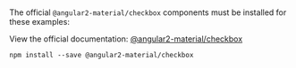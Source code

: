 # [<md-checkbox>](https://material.angular.io)

The official `@angular2-material/checkbox` components must be installed for these examples:

View the official documentation: [@angular2-material/checkbox](https://github.com/angular/material2/tree/master/src/components/checkbox)
 
```
npm install --save @angular2-material/checkbox
```

